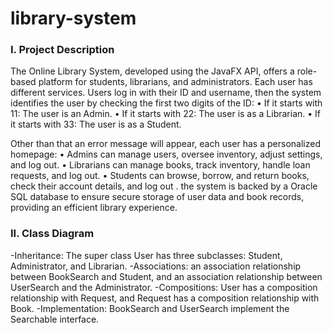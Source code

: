 # library-system

<h3 align="left">I. Project Description</h3>
The Online Library System, developed using the JavaFX API, offers a role-based platform for students, librarians, and administrators. Each user has different services. Users log in with their ID and username, then the system identifies the user by checking the first two digits of the ID: 
• If it starts with 11: The user is an Admin.
•  If it starts with 22: The user is as a Librarian.
• If it starts with 33: The user is as a Student. 

Other than that an error message will appear, each user has a personalized homepage: 
• Admins can manage users, oversee inventory, adjust settings, and log out. 
• Librarians can manage books, track inventory, handle loan requests, and log out. 
• Students can browse, borrow, and return books, check their account details, and log out
. 
the system is backed by a Oracle SQL database to ensure secure storage of user data and book 
records, providing an efficient library experience.

<h3 align="left">II. Class Diagram</h3>
-Inheritance: The super class User has three subclasses: Student, Administrator, and Librarian. 
-Associations: an association relationship between BookSearch and Student, and an association relationship between UserSearch and the Administrator. 
-Compositions: User has a composition relationship with Request, and Request has a composition relationship with Book. 
-Implementation: BookSearch and UserSearch implement the Searchable interface.

